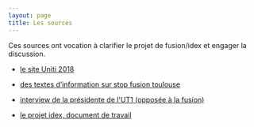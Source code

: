 ```yaml
---
layout: page
title: Les sources
---
```


Ces sources ont vocation à clarifier le projet de fusion/idex et engager la discussion.

* <a href="http://uniti2018.univ-toulouse.fr/">le site Uniti 2018</a>

* <a href="http://stopfusiontoulouse.wixsite.com/stopfusion/servez-vous-textes-rapports-lois">des textes d’information sur stop fusion toulouse</a>

* <a href="http://ledecode.ut-capitole.fr/projet-de-fusion-interview-presidente-ut1-659019.kjsp">interview de la présidente de l'UT1 (opposée à la fusion)</a>

* <a href="https://drive.google.com/open?id=1uOyr5xVlE9jTRYq1tgc7B79h4PVThtLt">le projet idex, document de travail</a>
